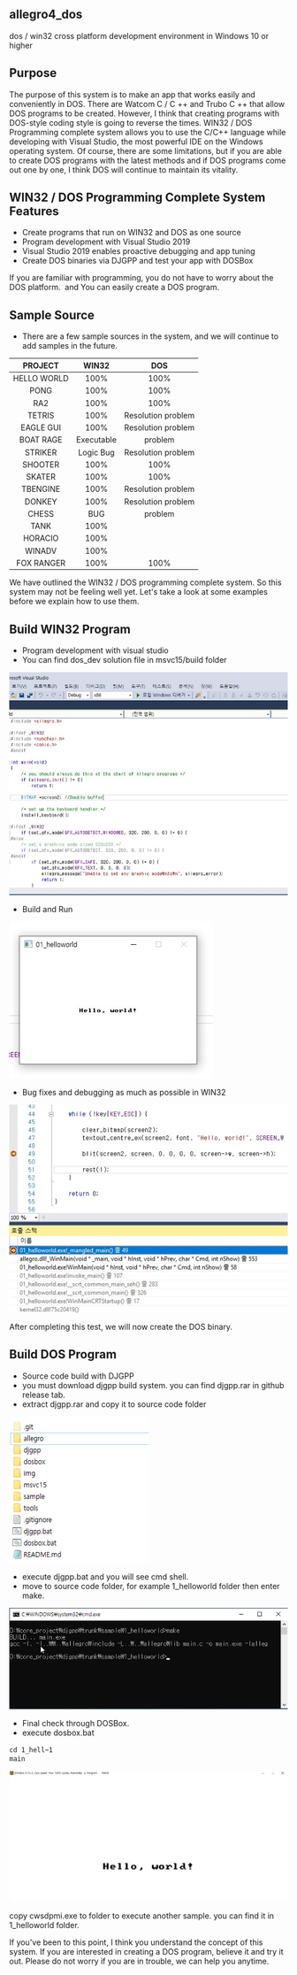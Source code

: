 ## allegro4_dos
dos / win32 cross platform development environment in Windows 10 or higher

## Purpose  
  The purpose of this system is to make an app that works easily and conveniently in DOS. 
  There are Watcom C / C ++ and Trubo C ++ that allow DOS programs to be created. 
  However, I think that creating programs with DOS-style coding style is going to reverse the times. 
  WIN32 / DOS Programming complete system allows you to use the C/C++ language 
  while developing with Visual Studio, the most powerful IDE on the Windows operating system. 
  Of course, there are some limitations, but if you are able to create DOS programs with the latest methods 
  and if DOS programs come out one by one, I think DOS will continue to maintain its vitality.

## WIN32 / DOS Programming Complete System Features
 - Create programs that run on WIN32 and DOS as one source
 - Program development with Visual Studio 2019
 - Visual Studio 2019 enables proactive debugging and app tuning
 - Create DOS binaries via DJGPP and test your app with DOSBox

  If you are familiar with programming, 
you do not have to worry about the DOS platform.
 and You can easily create a DOS program.

## Sample Source
 - There are a few sample sources in the system, and we will continue to add samples in the future.
 
 
  |     PROJECT  |  	WIN32      | DOS   |
|:-:|:-:|:-:|
|  HELLO WORLD | 100%  | 100%  |
|  PONG |  100% | 100%  |
|   RA2|  100% | 100%  |
|  TETRIS | 100%  | Resolution problem  |
| EAGLE GUI  | 100%  | Resolution problem  |
| BOAT RAGE  | Executable  | problem |
| STRIKER  | Logic Bug  | Resolution problem  |
| SHOOTER  | 100%  | 100%  |
| SKATER   | 100%  | 100%  |
| TBENGINE  | 100%  | Resolution problem  |
| DONKEY  | 100%  | Resolution problem  |
| CHESS   | BUG  | problem  |
| TANK  | 100%  |   |
| HORACIO  | 100%  |   |
| WINADV  | 100%  |   |
| FOX RANGER  | 100%  | 100%  |

We have outlined the WIN32 / DOS programming complete system. 
So this system may not be feeling well yet. 
Let's take a look at some examples before we explain how to use them.

## Build WIN32 Program
 - Program development with visual studio
 - You can find dos_dev solution file in msvc15/build folder
  
<img src="./img/1.jpg">

- Build and Run
<img src="./img/2.jpg">

- Bug fixes and debugging as much as possible in WIN32

<img src="./img/3.jpg">

After completing this test, we will now create the DOS binary.

## Build DOS Program
- Source code build with DJGPP
- you must download djgpp build system. you can find djgpp.rar in github release tab.
- extract djgpp.rar and copy it to source code folder

<img src="./img/5.png">

- execute djgpp.bat and you will see cmd shell.
- move to source code folder, for example 1_helloworld folder then enter make.

<img src="./img/4.jpg">

- Final check through DOSBox. 
- execute dosbox.bat
```
cd 1_hell~1
main
```

<img src="./img/5.jpg">

copy cwsdpmi.exe to folder to execute another sample. you can find it in 1_helloworld folder.

If you've been to this point, 
I think you understand the concept of this system.
If you are interested in creating a DOS program, believe it and try it out.
Please do not worry if you are in trouble, we can help you anytime.
